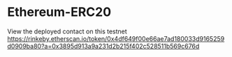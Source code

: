 # Ethereum-ERC20

View the deployed contact on this testnet
https://rinkeby.etherscan.io/token/0x4df649f00e66ae7ad180033d9165259d0909ba80?a=0x3895d913a9a231d2b215f402c528511b569c676d
